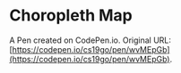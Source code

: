 # Choropleth Map

A Pen created on CodePen.io. Original URL: [https://codepen.io/cs19go/pen/wvMEpGb](https://codepen.io/cs19go/pen/wvMEpGb).


